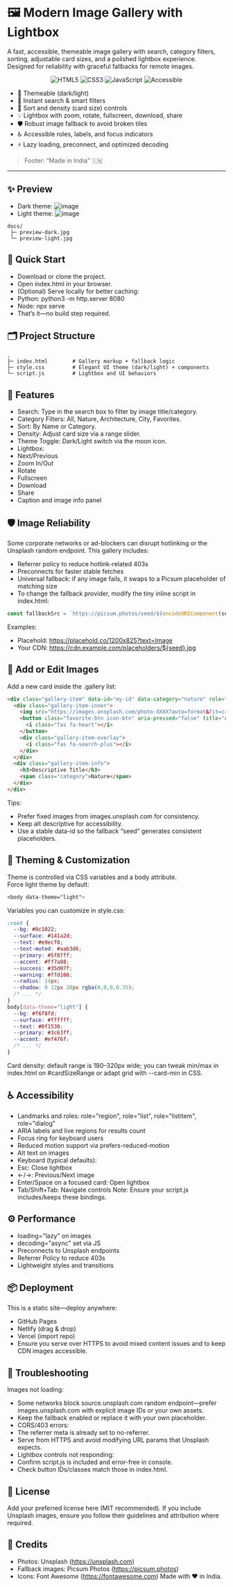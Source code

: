 # 🖼️ Modern Image Gallery with Lightbox

A fast, accessible, themeable image gallery with search, category filters, sorting, adjustable card sizes, and a polished lightbox experience.  
Designed for reliability with graceful fallbacks for remote images.

<p align="center">
  <img alt="HTML5" src="https://img.shields.io/badge/HTML5-E34F26?logo=html5&logoColor=fff&style=for-the-badge">
  <img alt="CSS3" src="https://img.shields.io/badge/CSS3-1572B6?logo=css3&logoColor=fff&style=for-the-badge">
  <img alt="JavaScript" src="https://img.shields.io/badge/JavaScript-F7DF1E?logo=javascript&logoColor=000&style=for-the-badge">
  <img alt="Accessible" src="https://img.shields.io/badge/Accessible-A11Y-0f766e?style=for-the-badge">
</p>

- 🎨 Themeable (dark/light)
- 🔎 Instant search & smart filters
- 🧭 Sort and density (card size) controls
- 💡 Lightbox with zoom, rotate, fullscreen, download, share
- 🛡️ Robust image fallback to avoid broken tiles
- ♿ Accessible roles, labels, and focus indicators
- ⚡ Lazy loading, preconnect, and optimized decoding

> Footer: “Made in India” 🇮🇳

---

## ✨ Preview

- Dark theme:
  ![image](https://github.com/MdSaifAli063/Modern-Image-Gallery-with-Lightbox/blob/0325d54dcffa1db8d8dd4c23555d87a5decd7487/Screenshot%202025-09-02%20014230.png)
- Light theme:
  ![image](https://github.com/MdSaifAli063/Modern-Image-Gallery-with-Lightbox/blob/8f2fbd35dc8961239ecebd4eb7e2ac508c677168/Screenshot%202025-09-02%20013138.png)

```text
docs/
 ├─ preview-dark.jpg
 └─ preview-light.jpg
```

## 🚀 Quick Start

- Download or clone the project.
- Open index.html in your browser.
- (Optional) Serve locally for better caching:
- Python: python3 -m http.server 8080
- Node: npx serve
- That’s it—no build step required.

## 🗂️ Project Structure
```
.
├─ index.html        # Gallery markup + fallback logic
├─ style.css         # Elegant UI theme (dark/light) + components
└─ script.js         # Lightbox and UI behaviors
```

## 🧭 Features

- Search: Type in the search box to filter by image title/category.
- Category Filters: All, Nature, Architecture, City, Favorites.
- Sort: By Name or Category.
- Density: Adjust card size via a range slider.
- Theme Toggle: Dark/Light switch via the moon icon.
- Lightbox:
- Next/Previous
- Zoom In/Out
- Rotate
- Fullscreen
- Download
- Share
- Caption and image info panel

## 🛡️ Image Reliability

Some corporate networks or ad-blockers can disrupt hotlinking or the Unsplash random endpoint. This gallery includes:

- Referrer policy to reduce hotlink-related 403s
- Preconnects for faster stable fetches
- Universal fallback: if any image fails, it swaps to a Picsum placeholder of matching size
- To change the fallback provider, modify the tiny inline script in index.html:
```js
const fallbackSrc = `https://picsum.photos/seed/${encodeURIComponent(seed)}/1200/825`;
```

Examples:

- Placehold: https://placehold.co/1200x825?text=Image
- Your CDN: https://cdn.example.com/placeholders/${seed}.jpg

## 🧩 Add or Edit Images

Add a new card inside the .gallery list:
```html
<div class="gallery-item" data-id="my-id" data-category="nature" role="listitem" tabindex="0">
  <div class="gallery-item-inner">
    <img src="https://images.unsplash.com/photo-XXXX?auto=format&fit=crop&w=1200&q=80" alt="Descriptive Title" loading="lazy">
    <button class="favorite-btn icon-btn" aria-pressed="false" title="Add to favorites">
      <i class="fas fa-heart"></i>
    </button>
    <div class="gallery-item-overlay">
      <i class="fas fa-search-plus"></i>
    </div>
  </div>
  <div class="gallery-item-info">
    <h3>Descriptive Title</h3>
    <span class="category">Nature</span>
  </div>
</div>
```

Tips:

- Prefer fixed images from images.unsplash.com for consistency.
- Keep alt descriptive for accessibility.
- Use a stable data-id so the fallback “seed” generates consistent placeholders.

## 🎨 Theming & Customization

Theme is controlled via CSS variables and a body attribute.
<br>
Force light theme by default:
```css
<body data-theme="light">
```
Variables you can customize in style.css:
```css
:root {
  --bg: #0c1022;
  --surface: #141a2d;
  --text: #e9ecf8;
  --text-muted: #aab3d6;
  --primary: #5f87ff;
  --accent: #ff7a88;
  --success: #35d07f;
  --warning: #ffd166;
  --radius: 14px;
  --shadow: 0 12px 28px rgba(0,0,0,0.35);
  /* ... */
}
body[data-theme="light"] {
  --bg: #f6f8fd;
  --surface: #ffffff;
  --text: #0f1530;
  --primary: #3c63ff;
  --accent: #ef476f;
  /* ... */
}
```
Card density: default range is 180–320px wide; you can tweak min/max in index.html on #cardSizeRange or adapt grid with --card-min in CSS.

## ♿ Accessibility

- Landmarks and roles: role="region", role="list", role="listitem", role="dialog"
- ARIA labels and live regions for results count
- Focus ring for keyboard users
- Reduced motion support via prefers-reduced-motion
- Alt text on images
- Keyboard (typical defaults):
- Esc: Close lightbox
- ←/→: Previous/Next image
- Enter/Space on a focused card: Open lightbox
- Tab/Shift+Tab: Navigate controls
Note: Ensure your script.js includes/keeps these bindings.

## ⚙️ Performance

- loading="lazy" on images
- decoding="async" set via JS
- Preconnects to Unsplash endpoints
- Referrer Policy to reduce 403s
- Lightweight styles and transitions

## 📦 Deployment

This is a static site—deploy anywhere:

- GitHub Pages
- Netlify (drag & drop)
- Vercel (import repo)
- Ensure you serve over HTTPS to avoid mixed content issues and to keep CDN images accessible.

## 🧰 Troubleshooting

Images not loading:
- Some networks block source.unsplash.com random endpoint—prefer images.unsplash.com with explicit image IDs or your own assets.
- Keep the fallback enabled or replace it with your own placeholder.
- CORS/403 errors:
- The referrer meta is already set to no-referrer.
- Serve from HTTPS and avoid modifying URL params that Unsplash expects.
- Lightbox controls not responding:
- Confirm script.js is included and error-free in console.
- Check button IDs/classes match those in index.html.

## 📄 License

Add your preferred license here (MIT recommended). If you include Unsplash images, ensure you follow their guidelines and attribution where required.


## 🙏 Credits

- Photos: Unsplash (https://unsplash.com)
- Fallback images: Picsum Photos (https://picsum.photos)
- Icons: Font Awesome (https://fontawesome.com)
Made with ❤️ in India.
